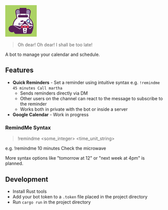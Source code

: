 <!-- # White Rabbit -->
<!-- ![White Rabbit](media/sir_bunny.png? "White Rabbit logo") -->
<img src="media/sir_bunny.png" alt="White Rabbit" height="100">

<!-- [![License: MIT](https://img.shields.io/badge/License-MIT-yellow.svg)](https://opensource.org/licenses/MIT) -->

> Oh dear! Oh dear! I shall be too late!

A bot to manage your calendar and schedule.

## Features

* **Quick Reminders** - Set a reminder using intuitive syntax e.g. `!remindme 45 minutes Call martha`
    * Sends reminders directly via DM
    * Other users on the channel can react to the message to subscribe to the reminder
    * Works both in private with the bot or inside a server
* **Google Calendar** - Work in progress

### RemindMe Syntax

> !remindme <some_integer> <time_unit_string>

e.g. !remindme 10 minutes Check the microwave

More syntax options like "tomorrow at 12" or "next week at 4pm" is planned.

## Development

- Install Rust tools
- Add your bot token to a `.token` file placed in the project directory
- Run `cargo run` in the project directory

